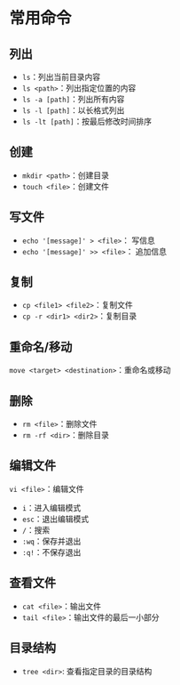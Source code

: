 # 常用命令

## 列出

* `ls`：列出当前目录内容
* `ls <path>`：列出指定位置的内容
* `ls -a [path]`：列出所有内容
* `ls -l [path]`：以长格式列出
* `ls -lt [path]`：按最后修改时间排序

## 创建

* `mkdir <path>`：创建目录
* `touch <file>`：创建文件

## 写文件

* `echo '[message]' > <file>`： 写信息
* `echo '[message]' >> <file>`： 追加信息

## 复制

* `cp <file1> <file2>`：复制文件
* `cp -r <dir1> <dir2>`：复制目录

## 重命名/移动

`move <target> <destination>`：重命名或移动

## 删除

* `rm <file>`：删除文件
* `rm -rf <dir>`：删除目录

## 编辑文件

`vi <file>`：编辑文件

* `i`：进入编辑模式
* `esc`：退出编辑模式
* `/`：搜索
* `:wq`：保存并退出
* `:q!`：不保存退出

## 查看文件

* `cat <file>`：输出文件
* `tail <file>`：输出文件的最后一小部分

## 目录结构

* `tree <dir>`: 查看指定目录的目录结构